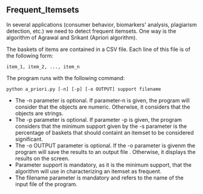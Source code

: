 ## Frequent_Itemsets

In several applications (consumer behavior, biomarkers' analysis, plagiarism detection, etc.) we need to detect frequent itemsets. One way is the algorithm of Agrawal and Srikant (Apriori algorithm). 

The baskets of items are contained in a CSV file. Each line of this file is of the following form:

```
item_1, item_2, ..., item_n
```

Τhe program runs with the following command: 

```
python a_priori.py [-n] [-p] [-o OUTPUT] support filename
```

- The -n parameter is optional. If parameter-n is given, the program will consider that the objects are numeric. Otherwise, it considers that the objects are strings.
- The -p parameter is optional. If parameter -p is given, the program considers that the minimum support given by the -s parameter is the percentage of baskets that should containt an itemset to be considered significant.
- The -o OUTPUT parameter is optional. If the -o parameter is givenm the program will save the results to an output file . Otherwise, it displays the results on the screen.
- Parameter support is mandatory, as it is the minimum support, that the algorithm  will use in characterizing an itemset as frequent.
- The filename parameter is mandatory and refers to the name of the input file of the program.
